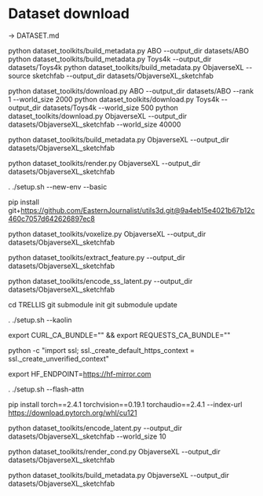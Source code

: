 # Dataset download
-> DATASET.md

python dataset_toolkits/build_metadata.py ABO --output_dir datasets/ABO
python dataset_toolkits/build_metadata.py Toys4k --output_dir datasets/Toys4k
python dataset_toolkits/build_metadata.py ObjaverseXL --source sketchfab --output_dir datasets/ObjaverseXL_sketchfab

<!-- ABO 154G 即使--world_size 2000 并不改变download大小 -->
python dataset_toolkits/download.py ABO --output_dir datasets/ABO --rank 1 --world_size 2000
python dataset_toolkits/download.py Toys4k --output_dir datasets/Toys4k --world_size 500
python dataset_toolkits/download.py ObjaverseXL --output_dir datasets/ObjaverseXL_sketchfab --world_size 40000

python dataset_toolkits/build_metadata.py ObjaverseXL --output_dir datasets/ObjaverseXL_sketchfab

<!-- render -->
<!-- 没有sudo权限 但是仍然在tmp下安装上了blender -->
python dataset_toolkits/render.py ObjaverseXL --output_dir datasets/ObjaverseXL_sketchfab

. ./setup.sh --new-env --basic

pip install git+https://github.com/EasternJournalist/utils3d.git@9a4eb15e4021b67b12c460c7057d642626897ec8

python dataset_toolkits/voxelize.py ObjaverseXL --output_dir datasets/ObjaverseXL_sketchfab

python dataset_toolkits/extract_feature.py --output_dir datasets/ObjaverseXL_sketchfab

python dataset_toolkits/encode_ss_latent.py --output_dir datasets/ObjaverseXL_sketchfab

cd TRELLIS
git submodule init
git submodule update

. ./setup.sh --kaolin

export CURL_CA_BUNDLE="" && export REQUESTS_CA_BUNDLE=""

python -c "import ssl; ssl._create_default_https_context = ssl._create_unverified_context"

export HF_ENDPOINT=https://hf-mirror.com

. ./setup.sh --flash-attn

<!-- ERROR: Failed building wheel for flash-attn -->

pip install torch==2.4.1 torchvision==0.19.1 torchaudio==2.4.1 --index-url https://download.pytorch.org/whl/cu121

python dataset_toolkits/encode_latent.py --output_dir datasets/ObjaverseXL_sketchfab --world_size 10

python dataset_toolkits/render_cond.py ObjaverseXL --output_dir datasets/ObjaverseXL_sketchfab

python dataset_toolkits/build_metadata.py ObjaverseXL --output_dir datasets/ObjaverseXL_sketchfab



